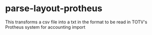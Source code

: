 # parse-layout-protheus
This transforms a csv file into a txt in the format to be read in TOTV's Protheus system for accounting import
